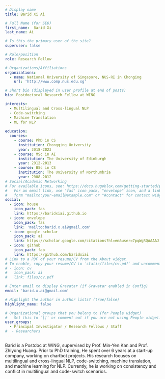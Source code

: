 ```yaml
---
# Display name
title: Barid Xi Ai

# Full Name (for SEO)
first_name:  Barid Xi	
last_name: Ai

# Is this the primary user of the site?
superuser: false

# Role/position
role: Research Fellow

# Organizations/Affiliations
organizations:
  - name: National University of Singapore, NUS-RI in Chonging
    url: 'http://www.comp.nus.edu.sg'

# Short bio (displayed in user profile at end of posts)
bio: Postdoctoral Research Fellow at WING 

interests:
  - Multilingual and Cross-lingual NLP
  - Code-switching
  - Machine Translation
  - ML for NLP
    
education:
  courses:
    - course: PhD in CS
      institution: Chongqing University
      year: 2018-2023 
    - course: MSc in AI
      institution: The University of Edinburgh 
      year: 2012-2013
    - course: BSc in CS
      institution: The University of Northumbria
      year: 2008-2012
# Social/Academic Networking
# For available icons, see: https://docs.hugoblox.com/getting-started/page-builder/#icons
#   For an email link, use "fas" icon pack, "envelope" icon, and a link in the
#   form "mailto:your-email@example.com" or "#contact" for contact widget.
social:
  - icon: house
    icon_pack: fas
    link: https://baridxiai.github.io
  - icon: envelope
    icon_pack: fas
    link: 'mailto:barid.x.ai@gmail.com'
  - icon: google-scholar
    icon_pack: ai
    link: https://scholar.google.com/citations?hl=en&user=7pqWgRQAAAAJ
  - icon: github
    icon_pack: fab
    link: https://github.com/baridxiai
# Link to a PDF of your resume/CV from the About widget.
# To enable, copy your resume/CV to `static/files/cv.pdf` and uncomment the lines below.
# - icon: cv
#   icon_pack: ai
#   link: files/cv.pdf

# Enter email to display Gravatar (if Gravatar enabled in Config)
email: 'barid.x.ai@gmail.com'

# Highlight the author in author lists? (true/false)
highlight_name: false

# Organizational groups that you belong to (for People widget)
#   Set this to `[]` or comment out if you are not using People widget.
user_groups:
  - Principal Investigator / Research Fellows / Staff
#  - Researchers
---
```

Barid is a Postdoc at WING, supervised by Prof. Min-Yen Kan and Prof. Zhiyong Huang. Prior to PhD training, He spent over 6 years at a start-up company, working on chartbot projects. His research focuses on multilingual and cross-lingual NLP, code-switching, machine translation, and machine learning for NLP. Currently, he is working on consistency and conflict in multilingual and code-switch scenarios.

